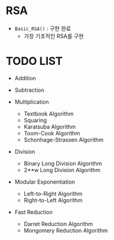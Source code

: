 # RSA

- `Basic_RSA()` : 구현 완료
  - 가장 기초적인 RSA를 구현

# TODO LIST

- Addition

- Subtraction

- Multiplication
  - Textbook Algorithm
  - Squaring
  - Karatsuba Algorithm
  - Toom-Cook Algorithm
  - Schonhage-Strassen Algorithm

- Division
  - Binary Long Division Algorithm
  - 2**w Long Division Algorithm

- Modular Exponentiation
  - Left-to-Right Algorithm
  - Right-to-Left Algorithm


- Fast Reduction
  - Darret Reduction Algorithm
  - Mongomery Reduction Algorithm 